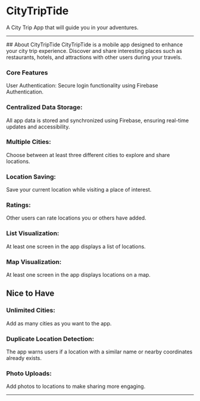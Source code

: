 # CityTripTide
A City Trip App that will guide you in your adventures.

<hr>
## About CityTripTide
CityTripTide is a mobile app designed to enhance your city trip experience. Discover and share interesting places such as restaurants, hotels, and attractions with other users during your travels.


### Core Features
User Authentication:
Secure login functionality using Firebase Authentication.


### Centralized Data Storage:
All app data is stored and synchronized using Firebase, ensuring real-time updates and accessibility.


### Multiple Cities:
Choose between at least three different cities to explore and share locations.


### Location Saving:
Save your current location while visiting a place of interest.


### Ratings:
Other users can rate locations you or others have added.


### List Visualization:
At least one screen in the app displays a list of locations.


### Map Visualization:
At least one screen in the app displays locations on a map.


## Nice to Have
### Unlimited Cities:
Add as many cities as you want to the app.


### Duplicate Location Detection:
The app warns users if a location with a similar name or nearby coordinates already exists.


### Photo Uploads:
Add photos to locations to make sharing more engaging.


<hr>
